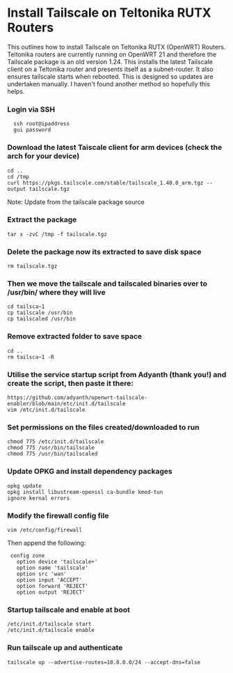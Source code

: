 # Install Tailscale on Teltonika RUTX Routers
This outlines how to install Tailscale on Teltonika RUTX (OpenWRT) Routers.
Teltonika routers are currently running on OpenWRT 21 and therefore the Tailscale package is an old version 1.24.
This installs the latest Tailscale client on a Teltonika router and presents itself as a subnet-router.  It also ensures tailscale starts when rebooted.
This is designed so updates are undertaken manually.
I haven't found another method so hopefully this helps.  


### Login via SSH
```
  ssh root@ipaddress
  gui password
 ```
  
### Download the latest Taiscale client for arm devices (check the arch for your device)
  ```
  cd .. 
  cd /tmp
  curl https://pkgs.tailscale.com/stable/tailscale_1.40.0_arm.tgz --output tailscale.tgz
  ```
  Note: Update from the tailscale package source <br/>

### Extract the package
  ```
  tar x -zvC /tmp -f tailscale.tgz
  ```
 
### Delete the package now its extracted to save disk space
  ```
  rm tailscale.tgz
  ```

### Then we move the tailscale and tailscaled binaries over to /usr/bin/ where they will live
  ```
  cd tailsca~1
  cp tailscale /usr/bin
  cp tailscaled /usr/bin
  ```
  
### Remove extracted folder to save space
  ```
  cd ..
  rm tailsca~1 -R
  ```

### Utilise the service startup script from Adyanth (thank you!) and create the script, then paste it there:
  ```
  https://github.com/adyanth/openwrt-tailscale-enabler/blob/main/etc/init.d/tailscale
  vim /etc/init.d/tailscale
  ```

### Set permissions on the files created/downloaded to run
  ```
  chmod 775 /etc/init.d/tailscale
  chmod 775 /usr/bin/tailscale
  chmod 775 /usr/bin/tailscaled
  ```

### Update OPKG and install dependency packages
  ```
  opkg update
  opkg install libustream-openssl ca-bundle kmod-tun
  ignore kernal errors
  ```

### Modify the firewall config file
  ```
  vim /etc/config/firewall
  ```
  Then append the following:
  
 ```
  config zone
    option device 'tailscale+'
    option name 'tailscale'
    option src 'wan'
    option input 'ACCEPT'
    option forward 'REJECT'
    option output 'REJECT'
 ```
    
### Startup tailscale and enable at boot
  ```
  /etc/init.d/tailscale start
  /etc/init.d/tailscale enable
  ```

### Run tailscale up and authenticate
  ```
  tailscale up --advertise-routes=10.0.0.0/24 --accept-dns=false  
  ```

